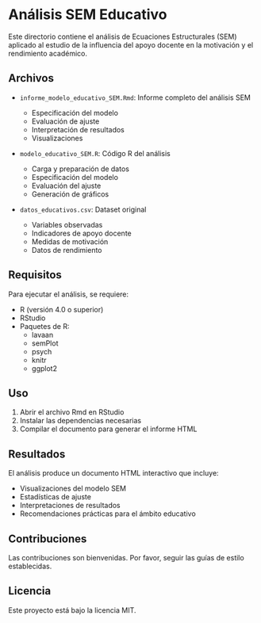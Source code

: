 # Análisis SEM Educativo

Este directorio contiene el análisis de Ecuaciones Estructurales (SEM) aplicado al estudio de la influencia del apoyo docente en la motivación y el rendimiento académico.

## Archivos

- `informe_modelo_educativo_SEM.Rmd`: Informe completo del análisis SEM
  - Especificación del modelo
  - Evaluación de ajuste
  - Interpretación de resultados
  - Visualizaciones

- `modelo_educativo_SEM.R`: Código R del análisis
  - Carga y preparación de datos
  - Especificación del modelo
  - Evaluación del ajuste
  - Generación de gráficos

- `datos_educativos.csv`: Dataset original
  - Variables observadas
  - Indicadores de apoyo docente
  - Medidas de motivación
  - Datos de rendimiento

## Requisitos

Para ejecutar el análisis, se requiere:

- R (versión 4.0 o superior)
- RStudio
- Paquetes de R:
  - lavaan
  - semPlot
  - psych
  - knitr
  - ggplot2

## Uso

1. Abrir el archivo Rmd en RStudio
2. Instalar las dependencias necesarias
3. Compilar el documento para generar el informe HTML

## Resultados

El análisis produce un documento HTML interactivo que incluye:

- Visualizaciones del modelo SEM
- Estadísticas de ajuste
- Interpretaciones de resultados
- Recomendaciones prácticas para el ámbito educativo

## Contribuciones

Las contribuciones son bienvenidas. Por favor, seguir las guías de estilo establecidas.

## Licencia

Este proyecto está bajo la licencia MIT. 